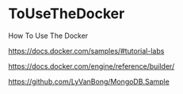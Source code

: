 # ToUseTheDocker
 How To Use The Docker

https://docs.docker.com/samples/#tutorial-labs

https://docs.docker.com/engine/reference/builder/

https://github.com/LyVanBong/MongoDB.Sample